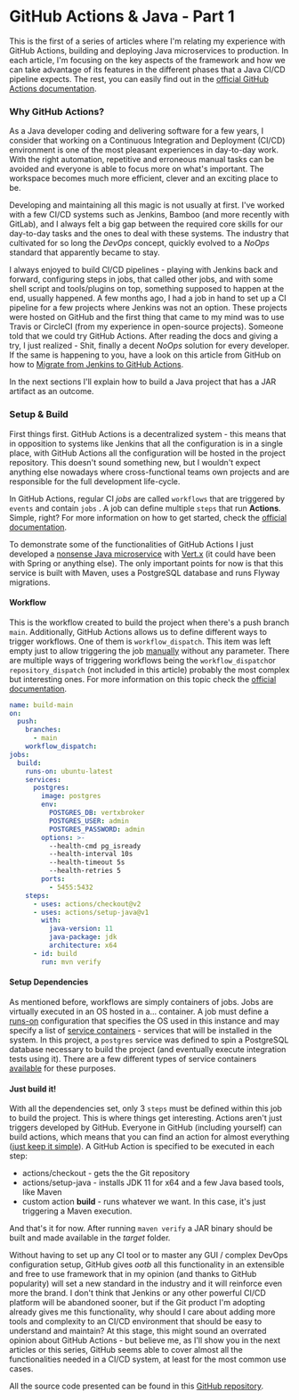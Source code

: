 # GitHub Actions & Java - Part 1

This is the first of a series of articles where I'm relating my experience with GitHub Actions, building and deploying Java microservices to production. In each article, I'm focusing on the key aspects of the framework and how we can take advantage of its features in the different phases that a Java CI/CD pipeline expects. The rest, you can easily find out in the [official GitHub Actions documentation](https://docs.github.com/en/actions).

### Why GitHub Actions?

As a Java developer coding and delivering software for a few years, I consider that working on a Continuous Integration and Deployment \(CI/CD\) environment is one of the most pleasant experiences in day-to-day work. With the right automation, repetitive and erroneous manual tasks can be avoided and everyone is able to focus more on what's important. The workspace becomes much more efficient, clever and an exciting place to be.

Developing and maintaining all this magic is not usually at first. I've worked with a few CI/CD systems such as Jenkins, Bamboo \(and more recently with GitLab\), and I always felt a big gap between the required core skills for our day-to-day tasks and the ones to deal with these systems. The industry that cultivated for so long the _DevOps_ concept, quickly evolved to a _NoOps_ standard that apparently became to stay. 

I always enjoyed to build CI/CD pipelines - playing with Jenkins back and forward, configuring steps in jobs, that called other jobs, and with some shell script and tools/plugins on top, something supposed to happen at the end, usually happened. A few months ago, I had a job in hand to set up a CI pipeline for a few projects where Jenkins was not an option. These projects were hosted on GitHub and the first thing that came to my mind was to use Travis or CircleCI \(from my experience in open-source projects\). Someone told that we could try GitHub Actions. After reading the docs and giving a try, I just realized  - Shit, finally a decent _NoOps_ solution for every developer. If the same is happening to you, have a look on this article from GitHub on how to [Migrate from Jenkins to GitHub Actions](https://docs.github.com/en/actions/learn-github-actions/migrating-from-jenkins-to-github-actions).

In the next sections I'll explain how to build a Java project that has a JAR artifact as an outcome.

### Setup & Build

First things first. GitHub Actions is a decentralized system - this means that in opposition to systems like Jenkins that all the configuration is in a single place, with GitHub Actions all the configuration will be hosted in the project repository. This doesn't sound something new, but I wouldn't expect anything else nowadays where cross-functional teams own projects and are responsible for the full development life-cycle.

 In GitHub Actions, regular CI _jobs_ are called `workflows` that are triggered by `events` and contain `jobs` . A job can define multiple `steps` that run **Actions**. Simple, right? For more information on how to get started, check the [official documentation](https://docs.github.com/en/actions/quickstart).

To demonstrate some of the functionalities of GitHub Actions I just developed a [nonsense Java microservice](https://github.com/rsaestrela/vertx-java-ms) with [Vert.x](https://vertx.io/) \(it could have been with Spring or anything else\).  The only important points for now is that this service is built with Maven, uses a PostgreSQL database and runs Flyway migrations.

#### Workflow

This is the workflow created to build the project when there's a push branch `main`. Additionally, GitHub Actions allows us to define different ways to trigger workflows. One of them is `workflow_dispatch`. This item was left empty just to allow triggering the job [manually](https://docs.github.com/en/actions/managing-workflow-runs/manually-running-a-workflow) without any parameter. There are multiple ways of triggering workflows being the `workflow_dispatch`or `repository_dispatch` \(not included in this article\) probably the most complex but interesting ones. For more information on this topic check the [official documentation](https://docs.github.com/en/actions/reference/events-that-trigger-workflows).

```yaml
name: build-main
on:
  push:
    branches:
      - main
    workflow_dispatch:
jobs:
  build:
    runs-on: ubuntu-latest
    services:
      postgres:
        image: postgres
        env:
          POSTGRES_DB: vertxbroker
          POSTGRES_USER: admin
          POSTGRES_PASSWORD: admin
        options: >-
          --health-cmd pg_isready
          --health-interval 10s
          --health-timeout 5s
          --health-retries 5
        ports:
          - 5455:5432
    steps:
      - uses: actions/checkout@v2
      - uses: actions/setup-java@v1
        with:
          java-version: 11
          java-package: jdk
          architecture: x64
      - id: build
        run: mvn verify
```

#### Setup Dependencies

As mentioned before, workflows are simply containers of jobs. Jobs are virtually executed in an OS hosted in a... container. A job must define a [runs-on](https://docs.github.com/en/actions/reference/workflow-syntax-for-github-actions?query=runs-on#jobsjob_idruns-on) configuration that specifies the OS used in this instance and may specify a list of [service containers](https://docs.github.com/es/actions/guides/about-service-containers) - services that will be installed in the system. In this project, a `postgres` service was defined to spin a PostgreSQL database necessary to build the project \(and eventually execute integration tests using it\).  There are a few different types of service containers [available](https://github.com/actions/example-services) for these purposes.

#### Just build it!

With all the dependencies set, only 3 `steps` must be defined within this job to build the project. This is where things get interesting. Actions aren't just triggers developed by GitHub. Everyone in GitHub \(including yourself\) can build actions, which means that you can find an action for almost everything \([just keep it simple](https://youtu.be/gwZ81gJRSuQ?t=72)\). A GitHub Action is specified to be executed in each step:

* actions/checkout - gets the the Git repository
* actions/setup-java - installs JDK 11 for x64 and a few Java based tools, like Maven
* custom action **build** - runs whatever we want. In this case, it's just triggering a Maven execution.

And that's it for now. After running `maven verify` a JAR binary should be built and made available in the _target_ folder. 

Without having to set up any CI tool or to master any GUI / complex DevOps configuration setup, GitHub gives _ootb_ all this functionality in an extensible and free to use framework that in my opinion \(and thanks to GitHub popularity\) will set a new standard in the industry and it will reinforce even more the brand. I don't think that Jenkins or any other powerful  CI/CD platform will be abandoned sooner, but if the Git product I'm adopting already gives me this functionality, why should I care about adding more tools and complexity to an CI/CD environment that should be easy to understand and maintain? At this stage, this might sound an overrated opinion about GitHub Actions - but believe me, as I'll show you in the next articles or this series, GitHub seems able to cover almost all the functionalities needed in a CI/CD system, at least for the most common use cases.

All the source code presented can be found in this [GitHub repository](https://github.com/rsaestrela/vertx-java-ms).

